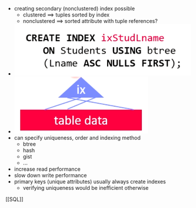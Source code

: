 + creating secondary (nonclustered) index possible
	+ clustered ==> tuples sorted by index
	+ nonclustered ==> sorted attribute with tuple references?
+ ![](../../../z_images/Pasted%20image%2020220412150900.png)
+ ![](../../../z_images/Pasted%20image%2020220412151005.png)
+ can specify uniqueness, order and indexing method
	+ btree
	+ hash
	+ gist
	+ ...
+ increase read performance
+ slow down write performance 
+ primary keys (unique attributes) usually always create indexes
	+ verifying uniqueness would be inefficient otherwise


[[SQL]]